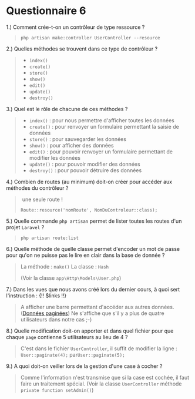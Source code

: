 # Questionnaire 6

1.) Comment crée-t-on un contrôleur de type ressource ?

> ```
> php artisan make:controller UserController --resource
> ```

2.) Quelles méthodes se trouvent dans ce type de contrôleur ?

>  - `index()`
>  - `create()`
>  - `store()`
>  - `show()`
>  - `edit()`
>  - `update()`
>  - `destroy()`

3.) Quel est le rôle de chacune de ces méthodes ?

> - `index()` : pour nous permettre d'afficher toutes les données
> - `create()` : pour renvoyer un formulaire permettant la saisie de données
> - `store()` : pour sauvegarder les données
> - `show()` : pour afficher des données
> - `edit()` : pour pouvoir renvoyer un formulaire permettant de modifier les données
> - `update()` : pour pouvoir modifier des données
> - `destroy()` : pour pouvoir détruire des données
>

4.) Combien de routes (au minimum) doit-on créer pour accéder aux méthodes du contrôleur ?

> ​	une seule route ! 
>
> ```
> Route::resource('nomRoute', NomDuControleur::class);
> ```

5.) Quelle commande ```php artisan``` permet de lister toutes les routes d'un projet `Laravel` ?

> ```
> php artisan route:list
> ```

6.) Quelle méthode de quelle classe permet d'encoder un mot de passe pour qu'on ne puisse pas le lire en
	clair dans la base de donnée ?

> La méthode : `make()`
> La classe :  `Hash`
>
> (Voir la classe `app\Http\Models\User.php`)

7.) Dans les vues que nous avons créé lors du dernier cours, à quoi sert l'instruction : {!! $links !!}

> A afficher une barre permettant d'accéder aux autres données. ([Données paginées](https://laravel.com/docs/11.x/pagination))
> Ne s'affiche que s'il y a plus de quatre utilisateurs dans notre cas ;-)

8.) Quelle modification doit-on apporter et dans quel fichier pour que chaque ```page``` contienne 5 
	utilisateurs au lieu de 4 ?

> C'est dans le fichier  `UserController`, il suffit de modifier la ligne :
> ​`User::paginate(4);`
> ​par
> ​`User::paginate(5);`

9.) A quoi doit-on veiller lors de la gestion d'une case à cocher ?

> Comme l'information n'est transmise que si la case est cochée, il faut faire un traitement spécial.
> (Voir la classe `UserController` méthode `private function setAdmin()`)